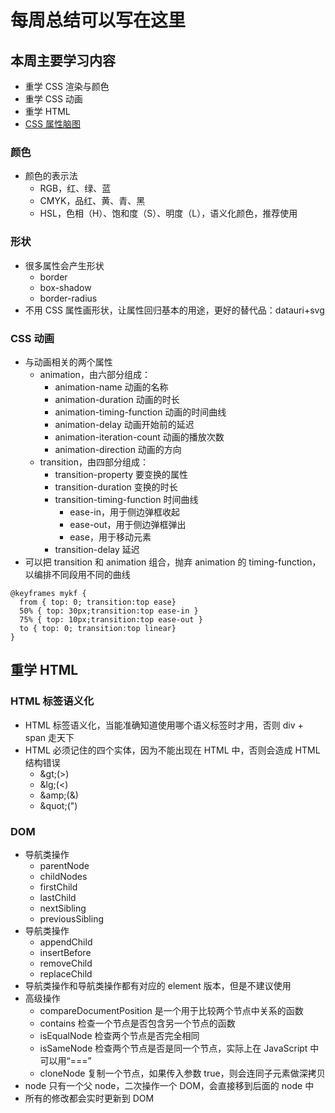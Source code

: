 # 每周总结可以写在这里

## 本周主要学习内容

- 重学 CSS 渲染与颜色
- 重学 CSS 动画
- 重学 HTML
- [CSS 属性脑图](http://naotu.baidu.com/file/4d0d341d545c593d3c4c9ddef71185bd?token=ed85180ae23bc3be)

### 颜色

- 颜色的表示法
  - RGB，红、绿、蓝
  - CMYK，品红、黄、青、黑
  - HSL，色相（H）、饱和度（S）、明度（L），语义化颜色，推荐使用

### 形状

- 很多属性会产生形状
  - border
  - box-shadow
  - border-radius
- 不用 CSS 属性画形状，让属性回归基本的用途，更好的替代品：datauri+svg

### CSS 动画

- 与动画相关的两个属性
  - animation，由六部分组成：
    - animation-name 动画的名称
    - animation-duration 动画的时长
    - animation-timing-function 动画的时间曲线
    - animation-delay 动画开始前的延迟
    - animation-iteration-count 动画的播放次数
    - animation-direction 动画的方向
  - transition，由四部分组成：
    - transition-property 要变换的属性
    - transition-duration 变换的时长
    - transition-timing-function 时间曲线
      - ease-in，用于侧边弹框收起
      - ease-out，用于侧边弹框弹出
      - ease，用于移动元素
    - transition-delay 延迟
- 可以把 transition 和 animation 组合，抛弃 animation 的 timing-function，以编排不同段用不同的曲线

```
@keyframes mykf {
  from { top: 0; transition:top ease}
  50% { top: 30px;transition:top ease-in }
  75% { top: 10px;transition:top ease-out }
  to { top: 0; transition:top linear}
}
```

## 重学 HTML

### HTML 标签语义化

- HTML 标签语义化，当能准确知道使用哪个语义标签时才用，否则 div + span 走天下
- HTML 必须记住的四个实体，因为不能出现在 HTML 中，否则会造成 HTML 结构错误
  - \&gt;(>)
  - \&lg;(<)
  - \&amp;(&)
  - \&quot;(")

### DOM

- 导航类操作
  - parentNode
  - childNodes
  - firstChild
  - lastChild
  - nextSibling
  - previousSibling
- 导航类操作
  - appendChild
  - insertBefore
  - removeChild
  - replaceChild
- 导航类操作和导航类操作都有对应的 element 版本，但是不建议使用
- 高级操作
  - compareDocumentPosition 是一个用于比较两个节点中关系的函数
  - contains 检查一个节点是否包含另一个节点的函数
  - isEqualNode 检查两个节点是否完全相同
  - isSameNode 检查两个节点是否是同一个节点，实际上在 JavaScript 中可以用“===”
  - cloneNode 复制一个节点，如果传入参数 true，则会连同子元素做深拷贝
- node 只有一个父 node，二次操作一个 DOM，会直接移到后面的 node 中
- 所有的修改都会实时更新到 DOM
